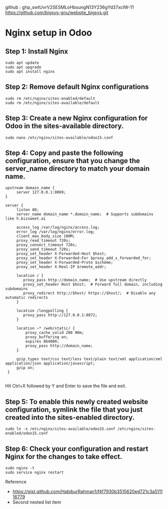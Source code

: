 github : 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-11
https://github.com/bigsys-gnu/website_bigsys.git
# Nginx setup in Odoo

## Step 1: Install Nginx
```
sudo apt update
sudo apt upgrade
sudo apt install nginx
```
## Step 2: Remove default Nginx configurations
```
sudo rm /etc/nginx/sites-enabled/default
sudo rm /etc/nginx/sites-available/default
```
## Step 3: Create a new Nginx configuration for Odoo in the sites-available directory.
```
sudo nano /etc/nginx/sites-available/odoo15.conf
```
## Step 4: Copy and paste the following configuration, ensure that you change the server_name directory to match your domain name.
```
upstream domain_name {
     server 127.0.0.1:8069;
}

server {
     listen 80;
     server_name domain_name *.domain_name;  # Supports subdomains like h.bizsweet.ai

     access_log /var/log/nginx/access.log;
     error_log /var/log/nginx/error.log;
     client_max_body_size 100M;
     proxy_read_timeout 720s;
     proxy_connect_timeout 720s;
     proxy_send_timeout 720s;
     proxy_set_header X-Forwarded-Host $host;
     proxy_set_header X-Forwarded-For $proxy_add_x_forwarded_for;
     proxy_set_header X-Forwarded-Proto $scheme;
     proxy_set_header X-Real-IP $remote_addr;

     location / {
        proxy_pass http://domain_name;  # Use upstream directly
        proxy_set_header Host $host;  # Forward full domain, including subdomains
        proxy_redirect http://$host/ https://$host/;  # Disable any automatic redirects
     }

     location /longpolling {
        proxy_pass http://127.0.0.1:8072;
     }

     location ~* /web/static/ {
         proxy_cache_valid 200 90m;
         proxy_buffering on;
         expires 864000;
         proxy_pass http://domain_name;
     }

     gzip_types text/css text/less text/plain text/xml application/xml application/json application/javascript;
     gzip on;
 }


```
Hit Ctrl+X followed by Y and Enter to save the file and exit.

## Step 5: To enable this newly created website configuration, symlink the file that you just created into the sites-enabled directory.

```
sudo ln -s /etc/nginx/sites-available/odoo15.conf /etc/nginx/sites-enabled/odoo15.conf
```
## Step 6: Check your configuration and restart Nginx for the changes to take effect.

```
sudo nginx -t
sudo service nginx restart
```



Reference
- https://gist.github.com/HabiburRahman1/f4f7930b3515620ed721c3a511116779
- Second nested list item

